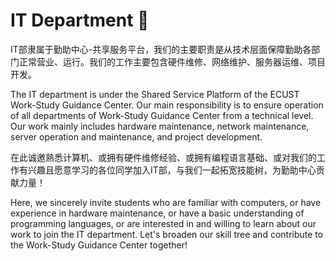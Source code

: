 # IT Department 👋

IT部隶属于勤助中心-共享服务平台，我们的主要职责是从技术层面保障勤助各部门正常营业、运行。我们的工作主要包含硬件维修、网络维护、服务器运维、项目开发。

The IT department is under the Shared Service Platform of the ECUST Work-Study Guidance Center. Our main responsibility is to ensure operation of all departments of Work-Study Guidance Center from a technical level. Our work mainly includes hardware maintenance, network maintenance, server operation and maintenance, and project development. 

在此诚邀熟悉计算机、或拥有硬件维修经验、或拥有编程语言基础、或对我们的工作有兴趣且愿意学习的各位同学加入IT部，与我们一起拓宽技能树，为勤助中心贡献力量！

Here, we sincerely invite students who are familiar with computers, or have experience in hardware maintenance, or have a basic understanding of programming languages, or are interested in and willing to learn about our work to join the IT department. Let's broaden our skill tree and contribute to the Work-Study Guidance Center together!

